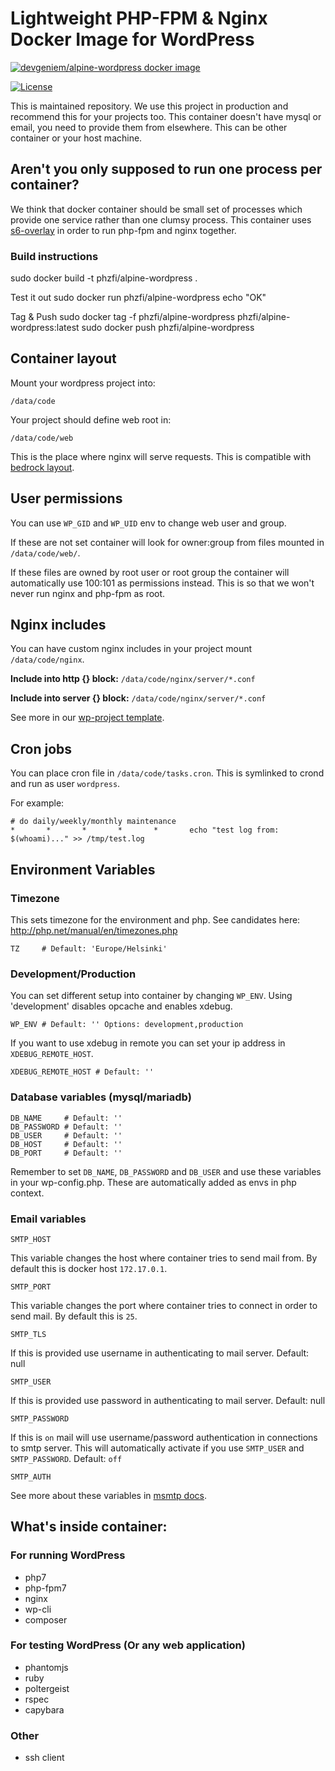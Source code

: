 # Lightweight PHP-FPM & Nginx Docker Image for WordPress
[![devgeniem/alpine-wordpress docker image](http://dockeri.co/image/devgeniem/alpine-wordpress)](https://registry.hub.docker.com/u/devgeniem/alpine-wordpress/)

[![License](http://img.shields.io/:license-mit-blue.svg?style=flat-square)](http://badges.mit-license.org)

This is maintained repository. We use this project in production and recommend this for your projects too. This container doesn't have mysql or email, you need to provide them from elsewhere. This can be other container or your host machine.

## Aren't you only supposed to run one process per container?
We think that docker container should be small set of processes which provide one service rather than one clumsy process. This container uses [s6-overlay](https://github.com/just-containers/s6-overlay) in order to run php-fpm and nginx together.

### Build instructions

sudo docker build -t phzfi/alpine-wordpress .

Test it out
sudo docker run phzfi/alpine-wordpress echo "OK"

Tag & Push
sudo docker tag -f phzfi/alpine-wordpress phzfi/alpine-wordpress:latest
sudo docker push phzfi/alpine-wordpress

## Container layout
Mount your wordpress project into:
```
/data/code
```

Your project should define web root in:
```
/data/code/web
```
This is the place where nginx will serve requests. This is compatible with [bedrock layout](https://github.com/roots/bedrock).

## User permissions
You can use `WP_GID` and `WP_UID` env to change web user and group.

If these are not set container will look for owner:group from files mounted in `/data/code/web/`.

If these files are owned by root user or root group the container will automatically use 100:101 as permissions instead. This is so that we won't never run nginx and php-fpm as root.

## Nginx includes
You can have custom nginx includes in your project mount `/data/code/nginx`.

**Include into http {} block:**
`/data/code/nginx/server/*.conf`

**Include into server {} block:**
`/data/code/nginx/server/*.conf`

See more in our [wp-project template](https://github.com/devgeniem/wp-project).

## Cron jobs
You can place cron file in `/data/code/tasks.cron`. This is symlinked to crond and run as user `wordpress`.

For example:
```
# do daily/weekly/monthly maintenance
*       *       *       *       *       echo "test log from: $(whoami)..." >> /tmp/test.log
```

## Environment Variables

### Timezone
This sets timezone for the environment and php. See candidates here: http://php.net/manual/en/timezones.php
```
TZ     # Default: 'Europe/Helsinki'
```

### Development/Production

You can set different setup into container by changing `WP_ENV`. Using 'development' disables opcache and enables xdebug.
```
WP_ENV # Default: '' Options: development,production
```

If you want to use xdebug in remote you can set your ip address in `XDEBUG_REMOTE_HOST`.
```
XDEBUG_REMOTE_HOST # Default: ''
```

### Database variables (mysql/mariadb)

```
DB_NAME     # Default: ''
DB_PASSWORD # Default: ''
DB_USER     # Default: ''
DB_HOST     # Default: ''
DB_PORT     # Default: ''
```

Remember to set `DB_NAME`, `DB_PASSWORD` and `DB_USER` and use these variables in your wp-config.php. These are automatically added as envs in php context.

### Email variables

```
SMTP_HOST
```

This variable changes the host where container tries to send mail from. By default this is docker host `172.17.0.1`.

```
SMTP_PORT
```

This variable changes the port where container tries to connect in order to send mail. By default this is `25`.

```
SMTP_TLS
```

If this is provided use username in authenticating to mail server. Default: null
```
SMTP_USER
```

If this is provided use password in authenticating to mail server. Default: null
```
SMTP_PASSWORD
```

If this is `on` mail will use username/password authentication in connections to smtp server.
This will automatically activate if you use `SMTP_USER` and `SMTP_PASSWORD`. Default: `off`
```
SMTP_AUTH
```

See more about these variables in [msmtp docs](http://msmtp.sourceforge.net/doc/msmtp.html#Authentication).

## What's inside container:
### For running WordPress
- php7
- php-fpm7
- nginx
- wp-cli
- composer

### For testing WordPress (Or any web application)
- phantomjs
- ruby
- poltergeist
- rspec
- capybara

### Other
- ssh client

